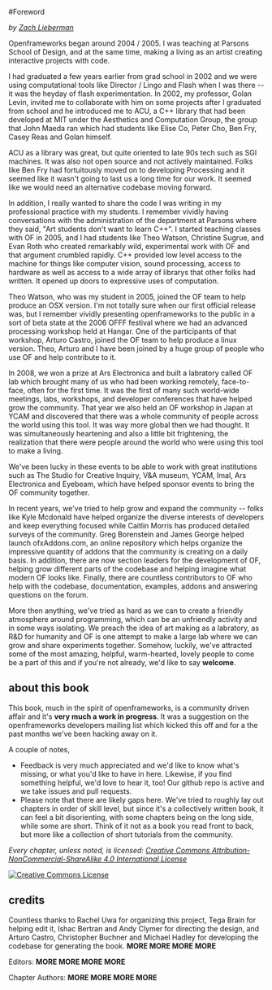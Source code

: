 #Foreword

*by [Zach Lieberman](http://thesystemis.com)*


Openframeworks began around 2004 / 2005.  I was teaching at Parsons School of Design, and at the same time, making a living as an artist creating interactive projects with code.  

I had graduated a few years earlier from grad school in 2002 and we were using computational tools like Director / Lingo and Flash when I was there -- it was the heyday of flash experimentation.  In 2002, my professor, Golan Levin, invited me to collaborate with him on some projects after I graduated from school and he introduced me to ACU, a C++ library that had been developed at MIT under the Aesthetics and Computation Group, the group that John Maeda ran which had students like Elise Co, Peter Cho, Ben Fry, Casey Reas and Golan himself.   

ACU as a library was great, but quite oriented to late 90s tech such as SGI machines.  It was also not open source and not actively maintained.  Folks like Ben Fry had fortuitously moved on to developing Processing and it seemed like it wasn't going to last us a long time for our work.  It seemed like we would need an alternative codebase moving forward. 

In addition, I really wanted to share the code I was writing in my professional practice with my students.  I remember vividly having conversations with the administration of the department at Parsons where they said, "Art students don't want to learn C++".  I started teaching classes with OF in 2005, and I had students like Theo Watson, Christine Sugrue, and Evan Roth who created remarkably wild, experimental work with OF and that argument crumbled rapidly.   C++ provided low level access to the machine for things like computer vision, sound processing, access to hardware as well as access to a wide array of librarys that other folks had written.  It opened up doors to expressive uses of computation.

Theo Watson, who was my student in 2005, joined the OF team to help produce an OSX version.  I'm not totally sure when our first official release was, but I remember vividly presenting openframeworks to the public in a sort of beta state at the 2006 OFFF festival where we had an advanced processing workshop held at Hangar. One of the participants of that workshop, Arturo Castro, joined the OF team to help produce a linux version.  Theo, Arturo and I have been joined by a huge group of people who use OF and help contribute to it. 

In 2008, we won a prize at Ars Electronica and built a labratory called OF lab which brought many of us who had been working remotely, face-to-face, often for the first time.  It was the first of many such world-wide meetings, labs, workshops, and developer conferences that have helped grow the community.    That year we also held an OF workshop in Japan at YCAM and discovered that there was a whole community of people across the world using this tool.  It was way more global then we had thought.  It was simultaneously heartening and also a little bit frightening, the realization that there were people around the world who were using this tool to make a living. 

We've been lucky in these events to be able to work with great institutions such as The Studio for Creative Inquiry, V&A museum, YCAM, Imal, Ars Electronica and Eyebeam, which have helped sponsor events to bring the OF community together. 

In recent years, we've tried to help grow and expand the community -- folks like Kyle Mcdonald have helped organize the diverse interests of developers and keep everything focused while Caitlin Morris has produced detailed surveys of the community.  Greg Borenstein and James George helped launch ofxAddons.com, an online repository which helps organize the impressive quantity of addons that the community is creating on a daily basis.  In addition, there are now section leaders for the development of OF, helping grow different parts of the codebase and helping imagine what modern OF looks like.   Finally, there are countless contributors to OF who help with the codebase, documentation, examples, addons and answering questions on the forum.   

More then anything, we've tried as hard as we can to create a friendly atmosphere around programming, which can be an unfriendly activity and in some ways isolating.  We preach the idea of art making as a labratory, as R&D for humanity and OF is one attempt to make a large lab where we can grow and share experiments together. Somehow, luckily, we've attracted some of the most amazing, helpful, warm-hearted, lovely people to come be a part of this and if you're not already, we'd like to say **welcome**.


## about this book

This book, much in the spirit of openframeworks, is a community driven affair and it's **very much a work in progress**.   It was a suggestion on the openframeworks developers mailing list which kicked this off and for a the past months we've been hacking away on it. 

A couple of notes, 

* Feedback is very much appreciated and we'd like to know what's missing, or what you'd like to have in here.  Likewise, if you find something helpful, we'd love to hear it, too!  Our github repo is active and we take issues and pull requests.  
* Please note that there are likely gaps here.  We've tried to roughly lay out chapters in order of skill level, but since it's a collectively written book, it can feel a bit disorienting, with some chapters being on the long side, while some are short.  Think of it not as a book you read front to back, but more like a collection of short tutorials from the community.  

*Every chapter, unless noted, is licensed: [Creative Commons Attribution-NonCommercial-ShareAlike 4.0 International License](http://creativecommons.org/licenses/by-nc-sa/4.0/deed.en_US)*

<a rel="license" href="http://creativecommons.org/licenses/by-nc-sa/4.0/deed.en_US"><img alt="Creative Commons License" style="border-width:0" src="http://i.creativecommons.org/l/by-nc-sa/4.0/88x31.png" /></a>


## credits

Countless thanks to Rachel Uwa for organizing this project, Tega Brain for helping edit it, Ishac Bertran and Andy Clymer for directing the design, and Arturo Castro, Christopher Buchner and Michael Hadley for developing the codebase for generating the book. **MORE MORE MORE MORE** 

Editors: **MORE MORE MORE MORE**

Chapter Authors: **MORE MORE MORE MORE**





 
